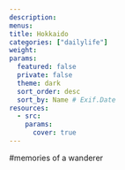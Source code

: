 ```yaml
---
description: 
menus: 
title: Hokkaido
categories: ["dailylife"]
weight: 
params:
  featured: false
  private: false
  theme: dark
  sort_order: desc
  sort_by: Name # Exif.Date
resources:
  - src: 
    params:
      cover: true
---
```

#memories of a wanderer
